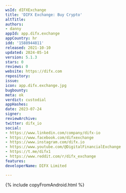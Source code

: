 ```yaml
---
wsId: dIFXExchange
title: 'DIFX Exchange: Buy Crypto'
altTitle: 
authors:
- danny
appId: app.difx.exchange
appCountry: hr
idd: '1588944811'
released: 2021-10-10
updated: 2024-05-14
version: 5.1.3
stars: 0
reviews: 0
website: https://difx.com
repository: 
issue: 
icon: app.difx.exchange.jpg
bugbounty: 
meta: ok
verdict: custodial
appHashes: 
date: 2023-07-24
signer: 
reviewArchive: 
twitter: difx_io
social:
- https://www.linkedin.com/company/difx-io
- https://www.facebook.com/difxexchange
- https://www.instagram.com/difx.io
- https://www.youtube.com/@DigitalFinancialExchange
- https://t.me/difx1
- https://www.reddit.com/r/difx_exchange
features: 
developerName: DIFX Limited

---
```


{% include copyFromAndroid.html %}
